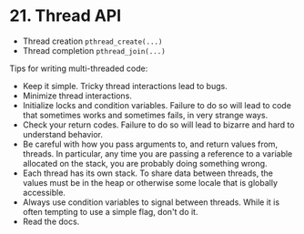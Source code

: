 # 21. Thread API
- Thread creation `pthread_create(...)`
- Thread completion `pthread_join(...)`

Tips for writing multi-threaded code: 
- Keep it simple. Tricky thread interactions lead to bugs.
- Minimize thread interactions. 
- Initialize locks and condition variables. Failure to do so will lead to code that sometimes works and sometimes fails, in very strange ways.
- Check your return codes. Failure to do so will lead to bizarre and hard to understand behavior.
- Be careful with how you pass arguments to, and return values from, threads. In particular, any time you are passing a reference to a variable allocated on the stack, you are probably doing something wrong.
- Each thread has its own stack. To share data between threads, the values must be in the heap or otherwise some locale that is globally accessible.
- Always use condition variables to signal between threads. While it is often tempting to use a simple flag, don't do it.
- Read the docs.
